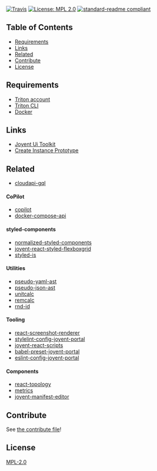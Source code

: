 [![Travis](https://img.shields.io/travis/yldio/joyent-portal.svg?style=flat-square)](https://circleci.com/gh/yldio/joyent-portal)
[![License: MPL 2.0](https://img.shields.io/badge/License-MPL%202.0-brightgreen.svg?style=flat-square)](https://opensource.org/licenses/MPL-2.0)
[![standard-readme compliant](https://img.shields.io/badge/standard--readme-OK-green.svg?style=flat-square)](https://github.com/RichardLitt/standard-readme)

## Table of Contents

* [Requirements](#requirements)
* [Links](#links)
* [Related](#related)
* [Contribute](#contribute)
* [License](#license)

## Requirements

* [Triton account](https://sso.joyent.com/signup)
* [Triton CLI](https://www.npmjs.com/package/triton)
* [Docker](https://www.docker.com/)

## Links

* [Joyent Ui Toolkit](https://joyent-ui-toolkit.now.sh/)
* [Create Instance Prototype](https://create-instance-prototype.now.sh)

## Related

* [cloudapi-gql](https://github.com/yldio/cloudapi-gql)

#### CoPilot

* [copilot](https://github.com/yldio/copilot)
* [docker-compose-api](https://github.com/yldio/docker-compose-api)

#### styled-components

* [normalized-styled-components](https://github.com/yldio/normalized-styled-components)
* [joyent-react-styled-flexboxgrid](https://github.com/yldio/joyent-react-styled-flexboxgrid)
* [styled-is](https://github.com/yldio/styled-is)

#### Utilities

* [pseudo-yaml-ast](https://github.com/yldio/pseudo-yaml-ast)
* [pseudo-json-ast](https://github.com/yldio/pseudo-json-ast)
* [unitcalc](https://github.com/yldio/unitcalc)
* [remcalc](https://github.com/yldio/remcalc)
* [rnd-id](https://github.com/yldio/rnd-id)

#### Tooling

* [react-screenshot-renderer](https://github.com/yldio/react-screenshot-renderer)
* [stylelint-config-joyent-portal](https://github.com/yldio/stylelint-config-joyent-portal)
* [joyent-react-scripts](https://github.com/yldio/joyent-react-scripts)
* [babel-preset-joyent-portal](https://github.com/yldio/babel-preset-joyent-portal)
* [eslint-config-joyent-portal](https://github.com/yldio/eslint-config-joyent-portal)

#### Components

* [react-topology](https://github.com/yldio/react-topology)
* [metrics](https://github.com/yldio/metrics-yall)
* [joyent-manifest-editor](https://github.com/yldio/joyent-manifest-editor)

## Contribute

See [the contribute file](CONTRIBUTING.md)!

## License

[MPL-2.0](LICENSE)
